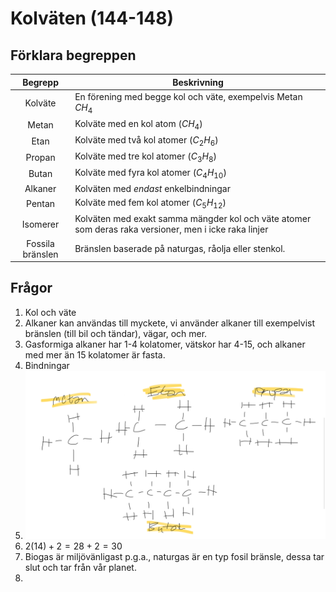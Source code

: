 # Kolväten (144-148)

## Förklara begreppen

|Begrepp|Beskrivning|
|:-:|---|
|Kolväte|En förening med begge kol och väte, exempelvis Metan $CH_4$|
|Metan|Kolväte med en kol atom ($CH_4$)|
|Etan|Kolväte med två kol atomer ($C_2H_6$)|
|Propan|Kolväte med tre kol atomer ($C_3H_8$)|
|Butan|Kolväte med fyra kol atomer ($C_4H_{10}$)|
|Alkaner|Kolväten med _endast_ enkelbindningar|
|Pentan|Kolväte med fem kol atomer ($C_5H_{12}$)|
|Isomerer|Kolväten med exakt samma mängder kol och väte atomer som deras raka versioner, men i icke raka linjer|
|Fossila bränslen|Bränslen baserade på naturgas, råolja eller stenkol.|

## Frågor

1. Kol och väte
2. Alkaner kan användas till myckete, vi använder alkaner till exempelvist bränslen (till bil och tändar), vägar, och mer.
3. Gasformiga alkaner har 1-4 kolatomer, vätskor har 4-15, och alkaner med mer än 15 kolatomer är fasta.
4. Bindningar
5. ![Första fyra kolväten: Metan, Etan, Propan och Butan](./firstfor.jpeg)
6. $2(14)+2=28+2=30$
7. Biogas är miljövänligast p.g.a., naturgas är en typ fosil bränsle, dessa tar slut och tar från vår planet.
8. 